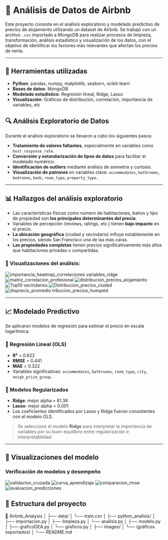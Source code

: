 # 🏡 Análisis de Datos de Airbnb
Este proyecto consiste en el análisis exploratorio y modelado predictivo de precios de alojamiento utilizando un dataset de Airbnb. Se trabajó con un archivo `.csv` importado a MongoDB para realizar procesos de limpieza, transformación, análisis estadístico y visualización de los datos, con el objetivo de identificar los factores más relevantes que afectan los precios de renta.

---
## 🧪 Herramientas utilizadas

- **Python**: pandas, numpy, matplotlib, seaborn, scikit-learn  
- **Bases de datos**: MongoDB  
- **Modelado estadístico**: Regresión lineal, Ridge, Lasso  
- **Visualización**: Gráficos de distribución, correlación, importancia de variables, etc

## 🔍 Análisis Exploratorio de Datos

Durante el análisis exploratorio se llevaron a cabo los siguientes pasos:
- **Tratamiento de valores faltantes**, especialmente en variables como `host_response_rate`.
- **Conversión y estandarización de tipos de datos** para facilitar el modelado numérico.
- **Identificación de outliers** mediante análisis de asimetría y curtosis.
- **Visualización de patrones** en variables clave: `accommodates`, `bathrooms`, `bedrooms`, `beds`, `room_type`, `property_type`.
---

## 📊 Hallazgos del análisis exploratorio
- Las características físicas como número de habitaciones, baños y tipo de propiedad son **los principales determinantes del precio**.
- Variables de percepción (reviews, ratings, etc.) tienen **bajo impacto** en el precio.
- **La ubicación geográfica** (ciudad y vecindario) influye notablemente en los precios, siendo San Francisco una de las más caras.
- **Las propiedades completas** tienen precios significativamente más altos que habitaciones privadas o compartidas.

### 🔸 Visualizaciones del análisis:
![importancia_![heatmap_correlaciones](https://github.com/user-attachments/assets/365d95fc-28c3-4621-b7af-b4c01b6c6a9a)
variables_ridge](https://github.com/user-attachments/assets/4bb93d25-0a4a-4453-85f5-4abb58a67bee)
![matriz_correlacion_profesional](https://github.com/user-attachments/assets/1822624f-f39a-46ad-a846-6e581a08526e)
![distribucion_precios_alojamiento](https://github.com/user-attachments/assets/0c3742f5-5638-46fc-8564-607d2df0a694)
![Top10 vecindarios](https://github.com/user-attachments/assets/13847024-9b3f-4bb2-82a8-bb5b8a3d1c38)
![Distribucion_precios_ciudad](https://github.com/user-attachments/assets/8577c5db-278e-4480-ba22-83b23cc58e7b)
![dis![precio_promedio](https://github.com/user-attachments/assets/876a7061-54b4-42af-9f23-1dc7da6797a5)
tribucion_precios_huesped](https://github.com/user-attachments/assets/8b6cd47d-62f9-440b-87ca-3acbce7b2778)

---
## 📈 Modelado Predictivo

Se aplicaron modelos de regresión para estimar el precio en escala logarítmica:

### 🔹 Regresión Lineal (OLS)
- **R²** = 0.622  
- **RMSE** = 0.441  
- **MAE** = 0.322  
- Variables significativas: `accommodates`, `bathrooms`, `room_type`, `city`, `neigh_price_group`.

### 🔹 Modelos Regularizados
- **Ridge**: mejor alpha = 61.36  
- **Lasso**: mejor alpha = 0.001  
- Los coeficientes identificados por Lasso y Ridge fueron consistentes con el modelo OLS.

> Se seleccionó el modelo **Ridge** para interpretar la importancia de variables por su buen equilibrio entre regularización e interpretabilidad.

---

## 🧠 Visualizaciones del modelo

### Verificación de modelos y desempeño

![validacion_cruzada](https://github.com/user-attachments/assets/65a5f228-1e97-48d6-89dd-a5472267082a)
![curva_aprendizaje](https://github.com/user-attachments/assets/cd6c4564-d269-4629-b9ac-b1ab552154d0)
![comparacion_rmse](https://github.com/user-attachments/assets/c09e3f75-2684-41fd-9363-912440fab0f2)
![evaluacion_predicciones](https://github.com/user-attachments/assets/3d525bf3-fe80-4975-b3dd-a8fe914624d4)

## 📂 Estructura del proyecto
📁 Airbnb_Analysis
│
├── data/
│ └── train.csv
│
├── python_analisis/
│ ├── importacion.py
│ ├── limpieza.py
│ └── analisis.py
│ ├── modelo.py
│ ├── graficoDEA.py
│ └── graficos.py
│
├── images/
│ └── (gráficos exportados)
│
└── README.md
